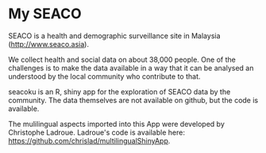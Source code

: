 # My SEACO
SEACO is a health and demographic surveillance site in Malaysia (http://www.seaco.asia).

We collect health and social data on about 38,000 people.  One of the challenges is to make the data available in a way that it can be analysed an understood by the local community who contribute to that.

seacoku is an R, shiny app for the exploration of SEACO data by the community.  The data themselves are not available on github, but the code is available.

The mulilingual aspects imported into this App were developed by Christophe Ladroue. Ladroue's code is available here: https://github.com/chrislad/multilingualShinyApp.    